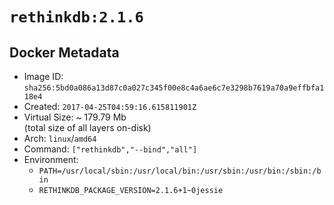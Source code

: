 # `rethinkdb:2.1.6`

## Docker Metadata

- Image ID: `sha256:5bd0a086a13d87c0a027c345f00e8c4a6ae6c7e3298b7619a70a9effbfa118e4`
- Created: `2017-04-25T04:59:16.615811901Z`
- Virtual Size: ~ 179.79 Mb  
  (total size of all layers on-disk)
- Arch: `linux`/`amd64`
- Command: `["rethinkdb","--bind","all"]`
- Environment:
  - `PATH=/usr/local/sbin:/usr/local/bin:/usr/sbin:/usr/bin:/sbin:/bin`
  - `RETHINKDB_PACKAGE_VERSION=2.1.6+1~0jessie`
